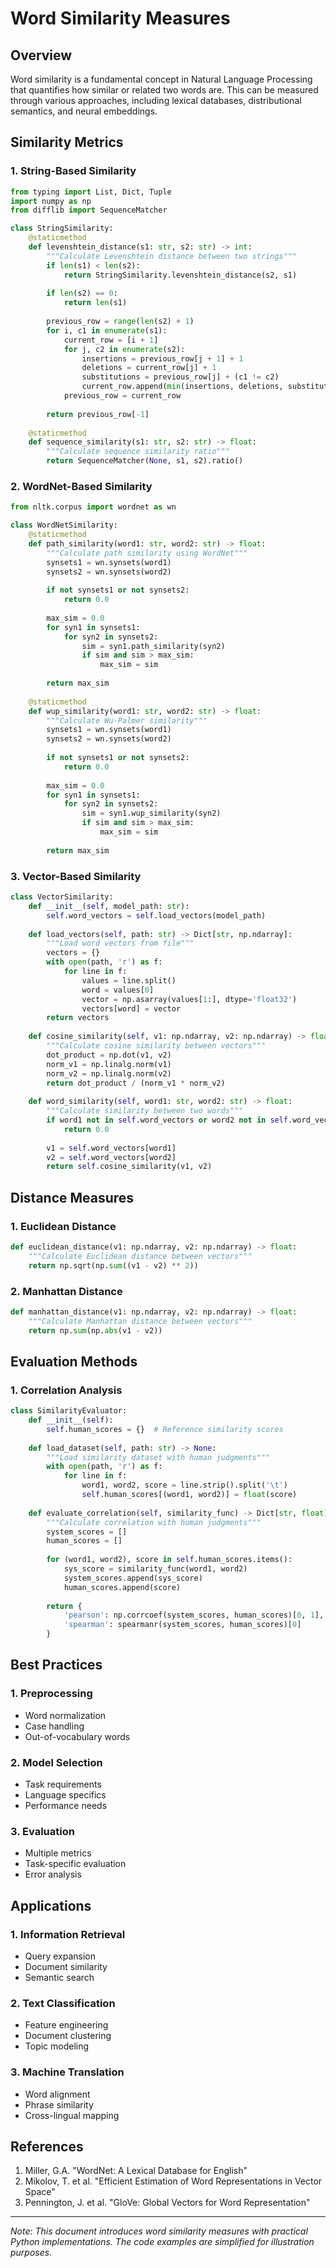 # Word Similarity Measures

## Overview
Word similarity is a fundamental concept in Natural Language Processing that quantifies how similar or related two words are. This can be measured through various approaches, including lexical databases, distributional semantics, and neural embeddings.

## Similarity Metrics

### 1. String-Based Similarity
```python
from typing import List, Dict, Tuple
import numpy as np
from difflib import SequenceMatcher

class StringSimilarity:
    @staticmethod
    def levenshtein_distance(s1: str, s2: str) -> int:
        """Calculate Levenshtein distance between two strings"""
        if len(s1) < len(s2):
            return StringSimilarity.levenshtein_distance(s2, s1)
        
        if len(s2) == 0:
            return len(s1)
        
        previous_row = range(len(s2) + 1)
        for i, c1 in enumerate(s1):
            current_row = [i + 1]
            for j, c2 in enumerate(s2):
                insertions = previous_row[j + 1] + 1
                deletions = current_row[j] + 1
                substitutions = previous_row[j] + (c1 != c2)
                current_row.append(min(insertions, deletions, substitutions))
            previous_row = current_row
        
        return previous_row[-1]
    
    @staticmethod
    def sequence_similarity(s1: str, s2: str) -> float:
        """Calculate sequence similarity ratio"""
        return SequenceMatcher(None, s1, s2).ratio()
```

### 2. WordNet-Based Similarity
```python
from nltk.corpus import wordnet as wn

class WordNetSimilarity:
    @staticmethod
    def path_similarity(word1: str, word2: str) -> float:
        """Calculate path similarity using WordNet"""
        synsets1 = wn.synsets(word1)
        synsets2 = wn.synsets(word2)
        
        if not synsets1 or not synsets2:
            return 0.0
        
        max_sim = 0.0
        for syn1 in synsets1:
            for syn2 in synsets2:
                sim = syn1.path_similarity(syn2)
                if sim and sim > max_sim:
                    max_sim = sim
        
        return max_sim
    
    @staticmethod
    def wup_similarity(word1: str, word2: str) -> float:
        """Calculate Wu-Palmer similarity"""
        synsets1 = wn.synsets(word1)
        synsets2 = wn.synsets(word2)
        
        if not synsets1 or not synsets2:
            return 0.0
        
        max_sim = 0.0
        for syn1 in synsets1:
            for syn2 in synsets2:
                sim = syn1.wup_similarity(syn2)
                if sim and sim > max_sim:
                    max_sim = sim
        
        return max_sim
```

### 3. Vector-Based Similarity
```python
class VectorSimilarity:
    def __init__(self, model_path: str):
        self.word_vectors = self.load_vectors(model_path)
    
    def load_vectors(self, path: str) -> Dict[str, np.ndarray]:
        """Load word vectors from file"""
        vectors = {}
        with open(path, 'r') as f:
            for line in f:
                values = line.split()
                word = values[0]
                vector = np.asarray(values[1:], dtype='float32')
                vectors[word] = vector
        return vectors
    
    def cosine_similarity(self, v1: np.ndarray, v2: np.ndarray) -> float:
        """Calculate cosine similarity between vectors"""
        dot_product = np.dot(v1, v2)
        norm_v1 = np.linalg.norm(v1)
        norm_v2 = np.linalg.norm(v2)
        return dot_product / (norm_v1 * norm_v2)
    
    def word_similarity(self, word1: str, word2: str) -> float:
        """Calculate similarity between two words"""
        if word1 not in self.word_vectors or word2 not in self.word_vectors:
            return 0.0
        
        v1 = self.word_vectors[word1]
        v2 = self.word_vectors[word2]
        return self.cosine_similarity(v1, v2)
```

## Distance Measures

### 1. Euclidean Distance
```python
def euclidean_distance(v1: np.ndarray, v2: np.ndarray) -> float:
    """Calculate Euclidean distance between vectors"""
    return np.sqrt(np.sum((v1 - v2) ** 2))
```

### 2. Manhattan Distance
```python
def manhattan_distance(v1: np.ndarray, v2: np.ndarray) -> float:
    """Calculate Manhattan distance between vectors"""
    return np.sum(np.abs(v1 - v2))
```

## Evaluation Methods

### 1. Correlation Analysis
```python
class SimilarityEvaluator:
    def __init__(self):
        self.human_scores = {}  # Reference similarity scores
        
    def load_dataset(self, path: str) -> None:
        """Load similarity dataset with human judgments"""
        with open(path, 'r') as f:
            for line in f:
                word1, word2, score = line.strip().split('\t')
                self.human_scores[(word1, word2)] = float(score)
    
    def evaluate_correlation(self, similarity_func) -> Dict[str, float]:
        """Calculate correlation with human judgments"""
        system_scores = []
        human_scores = []
        
        for (word1, word2), score in self.human_scores.items():
            sys_score = similarity_func(word1, word2)
            system_scores.append(sys_score)
            human_scores.append(score)
        
        return {
            'pearson': np.corrcoef(system_scores, human_scores)[0, 1],
            'spearman': spearmanr(system_scores, human_scores)[0]
        }
```

## Best Practices

### 1. Preprocessing
- Word normalization
- Case handling
- Out-of-vocabulary words

### 2. Model Selection
- Task requirements
- Language specifics
- Performance needs

### 3. Evaluation
- Multiple metrics
- Task-specific evaluation
- Error analysis

## Applications

### 1. Information Retrieval
- Query expansion
- Document similarity
- Semantic search

### 2. Text Classification
- Feature engineering
- Document clustering
- Topic modeling

### 3. Machine Translation
- Word alignment
- Phrase similarity
- Cross-lingual mapping

## References
1. Miller, G.A. "WordNet: A Lexical Database for English"
2. Mikolov, T. et al. "Efficient Estimation of Word Representations in Vector Space"
3. Pennington, J. et al. "GloVe: Global Vectors for Word Representation"

---
*Note: This document introduces word similarity measures with practical Python implementations. The code examples are simplified for illustration purposes.* 